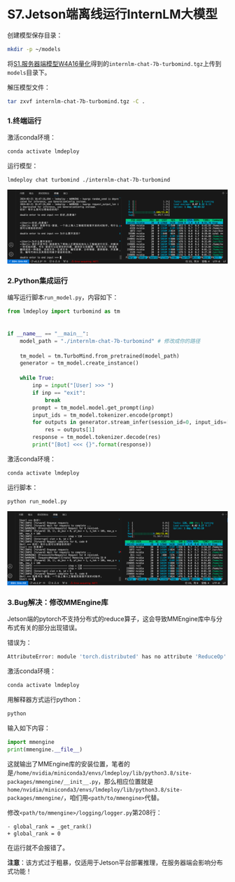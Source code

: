 # S7.Jetson端离线运行InternLM大模型

创建模型保存目录：

```sh
mkdir -p ~/models
```

将[S1.服务器端模型W4A16量化](./s1.md)得到的`internlm-chat-7b-turbomind.tgz`上传到`models`目录下。

解压模型文件：

```sh
tar zxvf internlm-chat-7b-turbomind.tgz -C .
```

### 1.终端运行

激活conda环境：

```sh
conda activate lmdeploy
```

运行模型：

```sh
lmdeploy chat turbomind ./internlm-chat-7b-turbomind
```

![](../attach/cli.jpg)

### 2.Python集成运行

编写运行脚本`run_model.py`，内容如下：

```py
from lmdeploy import turbomind as tm


if __name__ == "__main__":
    model_path = "./internlm-chat-7b-turbomind" # 修改成你的路径

    tm_model = tm.TurboMind.from_pretrained(model_path)
    generator = tm_model.create_instance()

    while True:
        inp = input("[User] >>> ")
        if inp == "exit":
            break
        prompt = tm_model.model.get_prompt(inp)
        input_ids = tm_model.tokenizer.encode(prompt)
        for outputs in generator.stream_infer(session_id=0, input_ids=[input_ids]):
            res = outputs[1]
        response = tm_model.tokenizer.decode(res)
        print("[Bot] <<< {}".format(response))

```

激活conda环境：

```sh
conda activate lmdeploy
```

运行脚本：

```sh
python run_model.py
```

![](../attach/python.jpg)


### 3.Bug解决：修改MMEngine库

Jetson端的pytorch不支持分布式的reduce算子，这会导致MMEngine库中与分布式有关的部分出现错误。

错误为：

```sh
AttributeError: module 'torch.distributed' has no attribute 'ReduceOp'
```

激活conda环境：

```sh
conda activate lmdeploy
```

用解释器方式运行python：

```sh
python
```

输入如下内容：

```py
import mmengine
print(mmengine.__file__)
```

这就输出了MMEngine库的安装位置，笔者的是`/home/nvidia/miniconda3/envs/lmdeploy/lib/python3.8/site-packages/mmengine/__init__.py`，那么相应位置就是`home/nvidia/miniconda3/envs/lmdeploy/lib/python3.8/site-packages/mmengine/`，咱们用`<path/to/mmengine>`代替。

修改`<path/to/mmengine>/logging/logger.py`第208行：

```git
- global_rank = _get_rank()
+ global_rank = 0
```

在运行就不会报错了。

**注意**：该方式过于粗暴，仅适用于Jetson平台部署推理，在服务器端会影响分布式功能！


